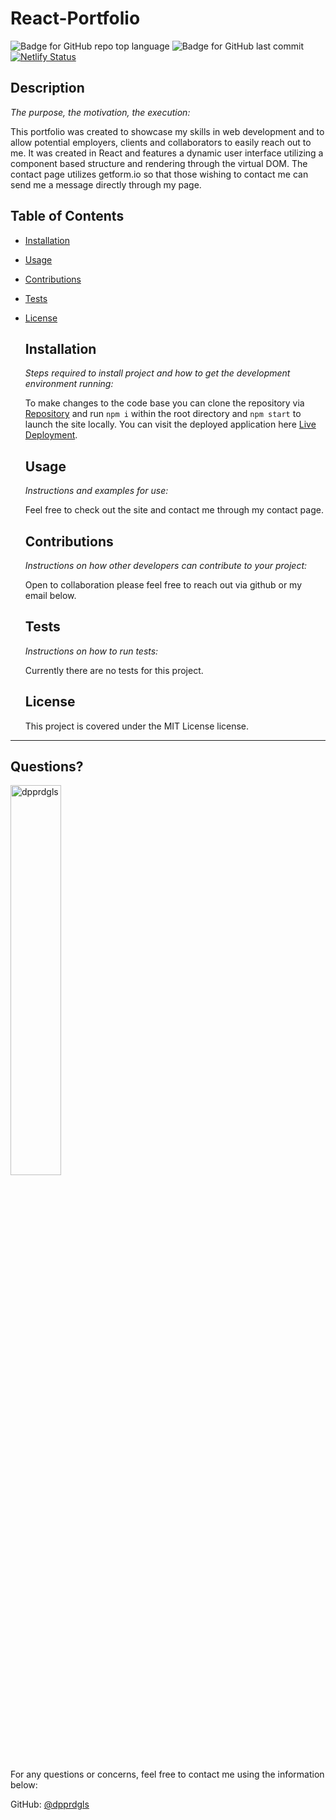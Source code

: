 # React-Portfolio

  
  ![Badge for GitHub repo top language](https://img.shields.io/github/languages/top/dpprdgls/React-Portfolio?style=flat&logo=appveyor) ![Badge for GitHub last commit](https://img.shields.io/github/last-commit/dpprdgls/React-Portfolio?style=flat&logo=appveyor)
  [![Netlify Status](https://api.netlify.com/api/v1/badges/8cd79f35-a120-46d5-b47e-730704fa387d/deploy-status)](https://app.netlify.com/sites/the-best-portfolio/deploys)


  



  ## Description

  *The purpose, the motivation, the execution:*

  This portfolio was created to showcase my skills in web development and to allow potential employers, clients and collaborators to easily reach out to me. It was created in React and features a dynamic user interface utilizing a component based structure and rendering through the virtual DOM. The contact page utilizes getform.io so that those wishing to contact me can send me a message directly through my page. 

  ## Table of Contents
  * [Installation](#installation)
  * [Usage](#usage)
  * [Contributions](#contributions)
  * [Tests](#tests)
  * [License](#license)
    
    ## Installation
    
    *Steps required to install project and how to get the development environment running:*
    
    To make changes to the code base you can clone the repository via [Repository]('https://github.com/dpprdgls/React-Portfolio') and run `npm i` within the root directory and `npm start` to launch the site locally. You can visit the deployed application here [Live Deployment]('').
    
    ## Usage
    
    *Instructions and examples for use:*
    
    Feel free to check out the site and contact me through my contact page.
    
    ## Contributions
    
    *Instructions on how other developers can contribute to your project:*
    
    Open to collaboration please feel free to reach out via github or my email below.
    
    ## Tests
    
    *Instructions on how to run tests:*
    
    Currently there are no tests for this project.
    
    ## License
    
    This project is covered under the MIT License license.
  ---

  ## Questions? 

  <img src="https://avatars.githubusercontent.com/u/74167696?v=4" alt="dpprdgls" width="40%" />

  For any questions or concerns, feel free to contact me using the information below:
  
  GitHub: [@dpprdgls](https://api.github.com/users/dpprdgls)

  